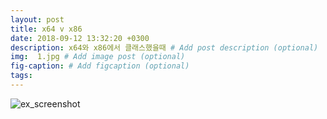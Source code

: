 ```yaml
---
layout: post
title: x64 v x86
date: 2018-09-12 13:32:20 +0300
description: x64와 x86에서 클래스했을때 # Add post description (optional)
img:  1.jpg # Add image post (optional)
fig-caption: # Add figcaption (optional)
tags: 
---
```


![ex_screenshot](./img/1.png)
